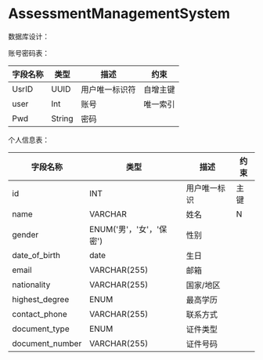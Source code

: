 # AssessmentManagementSystem





数据库设计：

账号密码表：

| 字段名称 | 类型   | 描述           | 约束     |
| -------- | ------ | -------------- | -------- |
| UsrID    | UUID   | 用户唯一标识符 | 自增主键 |
| user     | Int    | 账号           | 唯一索引 |
| Pwd      | String | 密码           |          |

个人信息表：

| 字段名称        | 类型                     | 描述         | 约束 |
| --------------- | ------------------------ | ------------ | ---- |
| id              | INT                      | 用户唯一标识 | 主键 |
| name            | VARCHAR                  | 姓名         | N    |
| gender          | ENUM('男'，'女'，'保密') | 性别         |      |
| date_of_birth   | date                     | 生日         |      |
| email           | VARCHAR(255)             | 邮箱         |      |
| nationality     | VARCHAR(255)             | 国家/地区    |      |
| highest_degree  | ENUM                     | 最高学历     |      |
| contact_phone   | VARCHAR(255)             | 联系方式     |      |
| document_type   | ENUM                     | 证件类型     |      |
| document_number | VARCHAR(255)             | 证件号码     |      |


